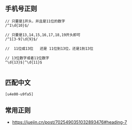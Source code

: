 ## 手机号正则
  ```
  // 只要是1开头，并且是11位的数字
  /^1\d{10}$/

  // 只要是13,14,15,16,17,18,19开头即可
  /^1[3-9]\d{9}$/

  //  11位或13位   还是 11位到13位，还是1到13位
  
  // 13位数字或者11位数字
  ^\d{13}$|^\d{11}$


  ```



## 匹配中文
```
[u4e00-u9fa5]
```



## 常用正则
- https://juejin.cn/post/7025490351032893476#heading-7
